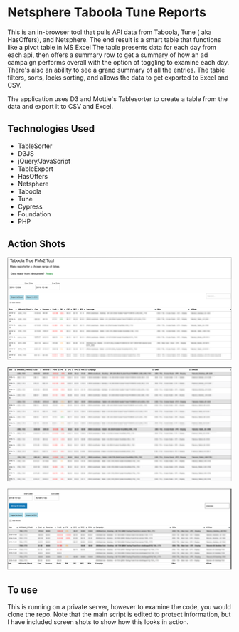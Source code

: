 # Netsphere Taboola Tune Reports

This is an in-browser tool that pulls API data from Taboola, Tune ( aka HasOffers), and Netsphere. The end result is a smart table that functions like a pivot table in MS Excel  The table presents data for each day from each api, then offers a summary row to get a summary of how an ad campaign performs overall with the option of toggling to examine each day.  There's also an ability to see a grand summary of all the entries.  The table filters, sorts, locks sorting, and allows the data to get exported to Excel and CSV.

The application uses D3 and Mottie's Tablesorter to create a table from the data and  export it to CSV and Excel.  

## Technologies Used
* TableSorter
* D3JS
* jQuery/JavaScript
* TableExport
* HasOffers
* Netsphere
* Taboola
* Tune
* Cypress
* Foundation
* PHP

## Action Shots
![One Day](OneDay.png "Single Day View")

![Multiple Days](Multiples.png "Multiple Day View")

![Multiple Days with Filtering](Filtering.png "Multiple Day View with Filtering")

## To use
This is running on a private server, however to examine the code, you would clone the repo.  Note that the main script is edited to protect information, but I have included screen shots to show how this looks in action.